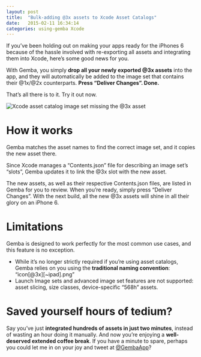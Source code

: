 ```yaml
---
layout: post
title:  "Bulk-adding @3x assets to Xcode Asset Catalogs"
date:   2015-02-11 16:34:14
categories: using-gemba Xcode
---
```


If you’ve been holding out on making your apps ready for the iPhones 6 because of the hassle involved with re-exporting all assets and integrating them into Xcode, here’s some good news for you.

With Gemba, you simply **drop all your newly exported @3x assets** into the app, and they will automatically be added to the image set that contains their @1x/@2x counterparts. **Press “Deliver Changes”. Done.**

That’s all there is to it. Try it out now.

![Xcode asset catalog image set missing the @3x asset](https://gallery.mailchimp.com/5d34b5747a626d1665f586dd0/images/7f47102f-9df2-41c3-ae48-da0fd2112253.png)

# How it works

Gemba matches the asset names to find the correct image set, and it copies the new asset there.

Since Xcode manages a “Contents.json” file for describing an image set’s “slots”, Gemba updates it to link the @3x slot with the new asset.

The new assets, as well as their respective Contents.json files, are listed in Gemba for you to review. When you’re ready, simply press “Deliver Changes”. With the next build, all the new @3x assets will shine in all their glory on an iPhone 6.

# Limitations

Gemba is designed to work perfectly for the most common use cases, and this feature is no exception.

- While it’s no longer strictly required if you’re using asset catalogs, Gemba relies on you using the **traditional naming convention**: “icon[@3x][~ipad].png”
- Launch Image sets and advanced image set features are not supported: asset slicing, size classes, device-specific “568h” assets.

# Saved yourself hours of tedium?

Say you’ve just **integrated hundreds of assets in just two minutes**, instead of wasting an hour doing it manually. And now you’re enjoying a **well-deserved extended coffee break**. If you have a minute to spare, perhaps you could let me in on your joy and tweet at [@GembaApp](http://twitter.com/GembaApp)?
